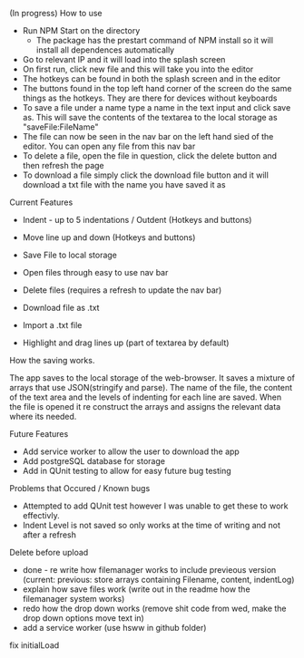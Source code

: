 (In progress)
How to use

- Run NPM Start on the directory
    - The package has the prestart command of NPM install so it will install all dependences automatically 
- Go to relevant IP and it will load into the splash screen
- On first run, click new file and this will take you into the editor
- The hotkeys can be found in both the splash screen and in the editor
- The buttons found in the top left hand corner of the screen do the same things as the hotkeys. They are there for devices without keyboards
- To save a file under a name type a name in the text input and click save as. This will save the contents of the textarea to the local storage as    "saveFile:FileName"
- The file can now be seen in the nav bar on the left hand sied of the editor. You can open any file from this nav bar
- To delete a file, open the file in question, click the delete button and then refresh the page
- To download a file simply click the download file button and it will download a txt file with the name you have saved it as

Current Features

- Indent - up to 5 indentations / Outdent (Hotkeys and buttons)
- Move line up and down (Hotkeys and buttons)
- Save File to local storage
- Open files through easy to use nav bar
- Delete files (requires a refresh to update the nav bar)
- Download file as .txt
- Import a .txt file

- Highlight and drag lines up (part of textarea by default)

How the saving works.

The app saves to the local storage of the web-browser. It saves a mixture of arrays that use JSON(stringify and parse). The name of the file, the content of the text area and the levels of indenting for each line are saved. When the file is opened it re construct the arrays and assigns the relevant data where its needed.

Future Features

- Add service worker to allow the user to download the app
- Add postgreSQL database for storage
- Add in QUnit testing to allow for easy future bug testing

Problems that Occured / Known bugs

- Attempted to add QUnit test however I was unable to get these to work effectivly.
- Indent Level is not saved so only works at the time of writing and not after a refresh


Delete before upload

- done - re write how filemanager works to include previeous version (current: previous: store arrays containing Filename, content, indentLog)
- explain how save files work (write out in the readme how the filemanager system works)
- redo how the drop down works (remove shit code from wed, make the drop down options move text in)
- add a service worker (use hsww in github folder)

fix initialLoad